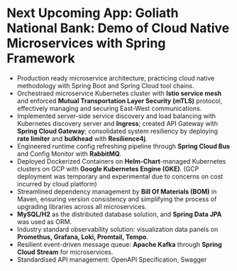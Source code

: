 # Next Upcoming App: Goliath National Bank: Demo of Cloud Native Microservices with Spring Framework

- Production ready microservice architecture, practicing cloud native methodology with Spring Boot and Spring Cloud tool chains.
- Orchestraed microservice Kubernetes cluster with **Istio service mesh** and enforced **Mutual Transportation Layer Security (mTLS)** protocol, effectively managing and securing East-West communications.
- Implemented server-side service discovery and load balancing with Kubernetes discovery server and **Ingress**; created API Gateway with **Spring Cloud Gateway**; consolidated system resiliency by deploying **rate limiter** and **bulkhead** with **Resilience4j**.
- Engineered runtime config refreshing pipeline through **Spring Cloud Bus** and Config Monitor with **RabbitMQ**.
- Deployed Dockerized Containers on **Helm-Chart**-managed Kubernetes clusters on GCP with **Google Kubernetes Engine (GKE)**. (GCP deployment was temporary and experimental due to concerns on cost incurred by cloud platform)
- Streamlined dependency management by **Bill Of Materials (BOM)** in Maven, ensuring version consistency and simplifying the process of upgrading libraries across all microservices.
- **MySQL/H2** as the distributed database solution, and **Spring Data JPA** was used as ORM.
- Industry standard observability solution: visualization data panels on **Promethus, Grafana, Loki, Promtail, Tempo**. 
- Resilient event-driven message queue: **Apache Kafka** through **Spring Cloud Stream** for microservices.
- Standardised API management: OpenAPI Specification, Swagger 
